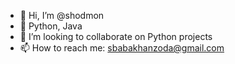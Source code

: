 - 👋 Hi, I’m @shodmon
- 🌱 Python, Java
- 💞️ I’m looking to collaborate on Python projects
- 📫 How to reach me: sbabakhanzoda@gmail.com

<!---
shodmon/shodmon is a ✨ special ✨ repository because its `README.md` (this file) appears on your GitHub profile.
You can click the Preview link to take a look at your changes.
--->
